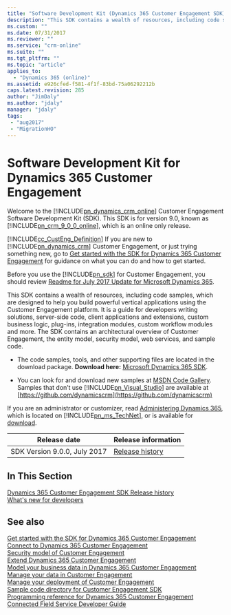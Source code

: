```yaml
---
title: "Software Development Kit (Dynamics 365 Customer Engagement SDK)| MicrosoftDocs"
description: "This SDK contains a wealth of resources, including code samples, which are designed to help you build powerful vertical applications using the Customer Engagement platform. It is a guide for developers writing solutions, server-side code, client applications and extensions, custom business logic, plug-ins, integration modules, custom workflow modules and more. The SDK contains an architectural overview of Customer Engagement, the entity model, security model, web services, and sample code."
ms.custom: ""
ms.date: 07/31/2017
ms.reviewer: ""
ms.service: "crm-online"
ms.suite: ""
ms.tgt_pltfrm: ""
ms.topic: "article"
applies_to: 
  - "Dynamics 365 (online)"
ms.assetid: e926cfed-f581-4f1f-83bd-75a06292212b
caps.latest.revision: 285
author: "JimDaly"
ms.author: "jdaly"
manager: "jdaly"
tags: 
 - "aug2017" 
 - "MigrationHO"
---
```

# Software Development Kit for Dynamics 365 Customer Engagement
Welcome to the [!INCLUDE[pn_dynamics_crm_online](../includes/pn-dynamics-crm-online.md)] Customer Engagement Software Development Kit (SDK). This SDK is for version 9.0, known as [!INCLUDE[pn_crm_9_0_0_online](../includes/pn-crm-9-0-0-online.md)], which is an online only release.

 [!INCLUDE[cc_CustEng_Definition](../includes/cc-custeng-definition.md)] If you are new to [!INCLUDE[pn_dynamics_crm](../includes/pn-dynamics-crm.md)] Customer Engagement, or just trying something new, go to [Get started with the SDK for Dynamics 365 Customer Engagement](get-started-sdk.md) for guidance on what you can do and how to get started.

 Before you use the [!INCLUDE[pn_sdk](../includes/pn-sdk.md)] for Customer Engagement, you should review [Readme for July 2017 Update for Microsoft Dynamics 365](http://go.microsoft.com/fwlink/p/?LinkID=851276).

 This SDK contains a wealth of resources, including code samples, which are designed to help you build powerful vertical applications using the Customer Engagement platform. It is a guide for developers writing solutions, server-side code, client applications and extensions, custom business logic, plug-ins, integration modules, custom workflow modules and more. The SDK contains an architectural overview of Customer Engagement, the entity model, security model, web services, and sample code.  

- The code samples, tools, and other supporting files are located in the download package. **Download here:** [Microsoft Dynamics 365 SDK](http://go.microsoft.com/fwlink/p/?LinkID=627298).

- You can look for and download new samples at [MSDN Code Gallery](https://code.msdn.microsoft.com/site/search?f%5B0%5D.Type=User&f%5B0%5D.Value=Microsoft%20Dynamics%20CRM%20SDK%20Documentation%20Team). Samples that don’t use [!INCLUDE[pn_Visual_Studio](../includes/pn-visual-studio.md)] are available at [https://github.com/dynamicscrm](https://github.com/dynamicscrm)

 If you are an administrator or customizer,  read [Administering Dynamics 365](https://technet.microsoft.com/library/dn531101.aspx), which is located on [!INCLUDE[pn_ms_TechNet](../includes/pn-ms-technet.md)], or is available for [download](https://www.microsoft.com/en-us/download/details.aspx?id=50039).

|Release date|Release information|
|------------------|-------------------------|
|SDK Version 9.0.0, July 2017|[Release history](release-history.md)|

## In This Section
[Dynamics 365 Customer Engagement SDK Release history](release-history.md)<br />
[What's new for developers](whats-new-developers.md)<br />

## See also
[Get started with the SDK for Dynamics 365 Customer Engagement](get-started-sdk.md)<br />
[Connect to Dynamics 365 Customer Engagement](connect-customer-engagement.md)<br />
[Security model of Customer Engagement](security-dev/security-model.md)<br />
[Extend Dynamics 365 Customer Engagement](extend-customer-engagement.md)<br />
[Model your business data in Dynamics 365 Customer Engagement](model-business-data.md)<br />
[Manage your data in Customer Engagement](manage-data.md)<br />
[Manage your deployment of Customer Engagement](manage-your-deployment.md)<br />
[Sample code directory for Customer Engagement SDK](sample-code-directory.md)<br />
[Programming reference for Dynamics 365 Customer Engagement](programming-reference.md)<br />
[Connected Field Service Developer Guide](connected-field-service-developer-guide.md)<br />